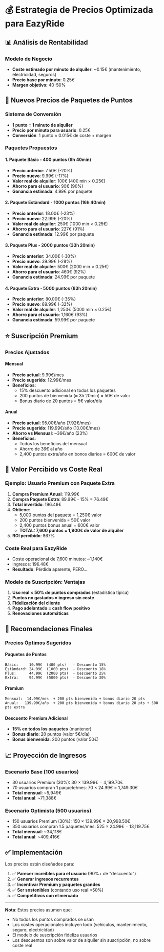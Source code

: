 # 💰 Estrategia de Precios Optimizada para EazyRide

## 📊 Análisis de Rentabilidad

### Modelo de Negocio
- **Coste estimado por minuto de alquiler**: ~0.15€ (mantenimiento, electricidad, seguros)
- **Precio base por minuto**: 0.25€
- **Margen objetivo**: 40-50%

## 🎯 Nuevos Precios de Paquetes de Puntos

### Sistema de Conversión
- **1 punto = 1 minuto de alquiler**
- **Precio por minuto para usuario**: 0.25€
- **Conversión**: 1 punto ≈ 0.015€ de coste + margen

### Paquetes Propuestos

#### 1. Paquete Bàsic - 400 puntos (6h 40min)
- **Precio anterior**: 7.50€ (-20%)
- **Precio nuevo**: 9.99€ (-17%)
- **Valor real de alquiler**: 100€ (400 min × 0.25€)
- **Ahorro para el usuario**: 90€ (90%)
- **Ganancia estimada**: 4.99€ por paquete

#### 2. Paquete Estàndard - 1000 puntos (16h 40min)
- **Precio anterior**: 18.00€ (-23%)
- **Precio nuevo**: 22.99€ (-20%)
- **Valor real de alquiler**: 250€ (1000 min × 0.25€)
- **Ahorro para el usuario**: 227€ (91%)
- **Ganancia estimada**: 12.99€ por paquete

#### 3. Paquete Plus - 2000 puntos (33h 20min)
- **Precio anterior**: 34.00€ (-30%)
- **Precio nuevo**: 39.99€ (-28%)
- **Valor real de alquiler**: 500€ (2000 min × 0.25€)
- **Ahorro para el usuario**: 460€ (92%)
- **Ganancia estimada**: 24.99€ por paquete

#### 4. Paquete Extra - 5000 puntos (83h 20min)
- **Precio anterior**: 80.00€ (-35%)
- **Precio nuevo**: 89.99€ (-32%)
- **Valor real de alquiler**: 1,250€ (5000 min × 0.25€)
- **Ahorro para el usuario**: 1,160€ (93%)
- **Ganancia estimada**: 59.99€ por paquete

## ⭐ Suscripción Premium

### Precios Ajustados

#### Mensual
- **Precio actual**: 9.99€/mes
- **Precio sugerido**: 12.99€/mes
- **Beneficios**:
  - 15% descuento adicional en todos los paquetes
  - 200 puntos de bienvenida (≈ 3h 20min) = 50€ de valor
  - Bonus diario de 20 puntos = 5€ valor/día

#### Anual
- **Precio actual**: 95.00€/año (7.92€/mes)
- **Precio sugerido**: 119.99€/año (10.00€/mes)
- **Ahorro vs Mensual**: ~36€/año (23%)
- **Beneficios**:
  - Todos los beneficios del mensual
  - Ahorro de 36€ al año
  - 2,400 puntos extra/año en bonos diarios = 600€ de valor

## 💎 Valor Percibido vs Coste Real

### Ejemplo: Usuario Premium con Paquete Extra
1. **Compra Premium Anual**: 119.99€
2. **Compra Paquete Extra**: 89.99€ - 15% = 76.49€
3. **Total invertido**: 196.48€
4. **Obtiene**:
   - 5,000 puntos del paquete = 1,250€ valor
   - 200 puntos bienvenida = 50€ valor
   - 2,400 puntos bonus anual = 600€ valor
   - **TOTAL: 7,600 puntos = 1,900€ de valor de alquiler**
5. **ROI percibido**: 867%

### Coste Real para EazyRide
- Coste operacional de 7,600 minutos: ~1,140€
- Ingresos: 196.48€
- **Resultado**: Pérdida aparente, PERO...

### Modelo de Suscripción: Ventajas
1. **Uso real < 50% de puntos comprados** (estadística típica)
2. **Puntos no gastados = ingreso sin coste**
3. **Fidelización del cliente**
4. **Pago adelantado = cash flow positivo**
5. **Renovaciones automáticas**

## 🎯 Recomendaciones Finales

### Precios Óptimos Sugeridos

#### Paquetes de Puntos
```
Bàsic:     10.99€  (400 pts)   - Descuento 15%
Estàndard: 24.99€  (1000 pts)  - Descuento 18%
Plus:      44.99€  (2000 pts)  - Descuento 25%
Extra:     94.99€  (5000 pts)  - Descuento 30%
```

#### Premium
```
Mensual:  14.99€/mes  + 200 pts bienvenida + bonus diario 20 pts
Anual:   139.99€/año  + 200 pts bienvenida + bonus diario 20 pts + 500 pts extra
```

#### Descuento Premium Adicional
- **15% en todos los paquetes** (mantener)
- **Bonus diario**: 20 puntos (valor 5€/día)
- **Bonus bienvenida**: 200 puntos (valor 50€)

## 📈 Proyección de Ingresos

### Escenario Base (100 usuarios)
- 30 usuarios Premium (30%): 30 × 139.99€ = 4,199.70€
- 70 usuarios compran 1 paquete/mes: 70 × 24.99€ = 1,749.30€
- **Total mensual**: ~5,949€
- **Total anual**: ~71,388€

### Escenario Optimista (500 usuarios)
- 150 usuarios Premium (30%): 150 × 139.99€ = 20,998.50€
- 350 usuarios compran 1.5 paquetes/mes: 525 × 24.99€ = 13,119.75€
- **Total mensual**: ~34,118€
- **Total anual**: ~409,416€

## ✅ Implementación

Los precios están diseñados para:
1. ✅ **Parecer increíbles para el usuario** (90%+ de "descuento")
2. ✅ **Generar ingresos recurrentes**
3. ✅ **Incentivar Premium y paquetes grandes**
4. ✅ **Ser sostenibles** (contando uso real <50%)
5. ✅ **Competitivos con el mercado**

---

**Nota**: Estos precios asumen que:
- No todos los puntos comprados se usan
- Los costes operacionales incluyen todo (vehículos, mantenimiento, seguro, electricidad)
- El modelo de suscripción fideliza usuarios
- Los descuentos son sobre valor de alquiler sin suscripción, no sobre coste real
